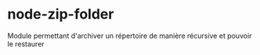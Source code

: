 # node-zip-folder
Module permettant d'archiver un répertoire de manière récursive et pouvoir le restaurer
